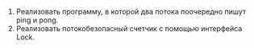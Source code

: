 1. Реализовать программу, в которой два потока поочередно пишут ping и pong.
2. Реализовать потокобезопасный счетчик с помощью интерфейса Lock.